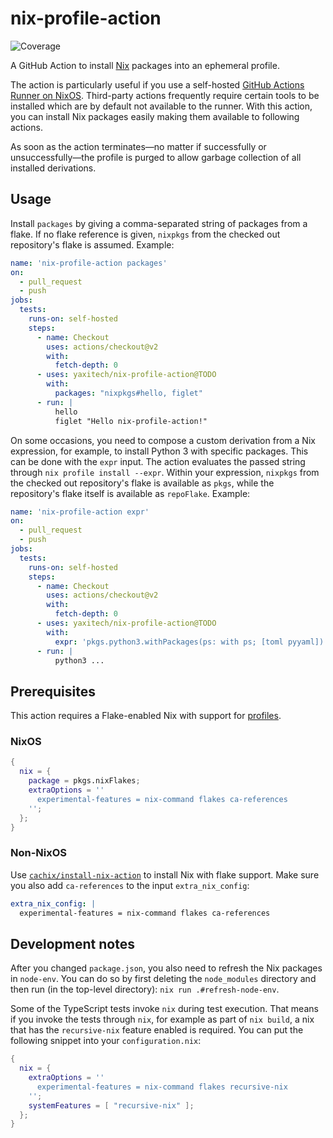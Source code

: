 # nix-profile-action

![Coverage](https://github.com/yaxitech/nix-profile-action/blob/gh-pages/coverage.svg)

A GitHub Action to install [Nix][nixos] packages into an ephemeral profile.

The action is particularly useful if you use a self-hosted [GitHub Actions Runner
on NixOS][nixos-runner]. Third-party actions frequently require certain tools to be installed
which are by default not available to the runner. With this action, you can install
Nix packages easily making them available to following actions.

As soon as the action terminates—no matter if successfully or unsuccessfully—the profile is purged to
allow garbage collection of all installed derivations.

[nixos]: https://nixos.org
[nixos-runner]: https://search.nixos.org/options?channel=unstable&query=services.github-runner

## Usage

Install `packages` by giving a comma-separated string of packages from a flake.
If no flake reference is given, `nixpkgs` from the checked out repository's flake
is assumed. Example:

```yaml
name: 'nix-profile-action packages'
on:
  - pull_request
  - push
jobs:
  tests:
    runs-on: self-hosted
    steps:
      - name: Checkout
        uses: actions/checkout@v2
        with:
          fetch-depth: 0
      - uses: yaxitech/nix-profile-action@TODO
        with:
          packages: "nixpkgs#hello, figlet"
      - run: |
          hello
          figlet "Hello nix-profile-action!"

```

On some occasions, you need to compose a custom derivation from a Nix expression, for example,
to install Python 3 with specific packages. This can be done with the `expr` input.
The action evaluates the passed string through `nix profile install --expr`.
Within your expression, `nixpkgs` from the checked out repository's flake is available as `pkgs`,
while the repository's flake itself is available as `repoFlake`. Example:

```yaml
name: 'nix-profile-action expr'
on:
  - pull_request
  - push
jobs:
  tests:
    runs-on: self-hosted
    steps:
      - name: Checkout
        uses: actions/checkout@v2
        with:
          fetch-depth: 0
      - uses: yaxitech/nix-profile-action@TODO
        with:
          expr: 'pkgs.python3.withPackages(ps: with ps; [toml pyyaml])'
      - run: |
          python3 ...
```

## Prerequisites

This action requires a Flake-enabled Nix with support for
[profiles](https://nixos.org/manual/nix/unstable/command-ref/new-cli/nix3-profile.html).

### NixOS

```nix
{
  nix = {
    package = pkgs.nixFlakes;
    extraOptions = ''
      experimental-features = nix-command flakes ca-references
    '';
  };
}
```

### Non-NixOS

Use [`cachix/install-nix-action`](https://github.com/cachix/install-nix-action#usage-with-flakes)
to install Nix with flake support.
Make sure you also add `ca-references` to the input `extra_nix_config`:

```yaml
extra_nix_config: |
  experimental-features = nix-command flakes ca-references
```

## Development notes

After you changed `package.json`, you also need to refresh the Nix packages in
`node-env`. You can do so by first deleting the `node_modules` directory and
then run (in the top-level directory): `nix run .#refresh-node-env`.

Some of the TypeScript tests invoke `nix` during test execution. That means if
you invoke the tests through `nix`, for example as part of `nix build`, a nix
that has the `recursive-nix` feature enabled is required. You can put the
following snippet into your `configuration.nix`:

```nix
{
  nix = {
    extraOptions = ''
      experimental-features = nix-command flakes recursive-nix
    '';
    systemFeatures = [ "recursive-nix" ];
  };
}
```
